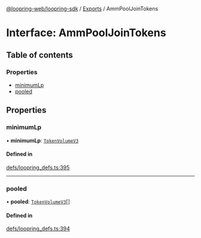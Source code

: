 [@loopring-web/loopring-sdk](../README.md) / [Exports](../modules.md) / AmmPoolJoinTokens

# Interface: AmmPoolJoinTokens

## Table of contents

### Properties

- [minimumLp](AmmPoolJoinTokens.md#minimumlp)
- [pooled](AmmPoolJoinTokens.md#pooled)

## Properties

### minimumLp

• **minimumLp**: [`TokenVolumeV3`](TokenVolumeV3.md)

#### Defined in

[defs/loopring_defs.ts:395](https://github.com/Loopring/loopring_sdk/blob/1b21a8d/src/defs/loopring_defs.ts#L395)

___

### pooled

• **pooled**: [`TokenVolumeV3`](TokenVolumeV3.md)[]

#### Defined in

[defs/loopring_defs.ts:394](https://github.com/Loopring/loopring_sdk/blob/1b21a8d/src/defs/loopring_defs.ts#L394)
